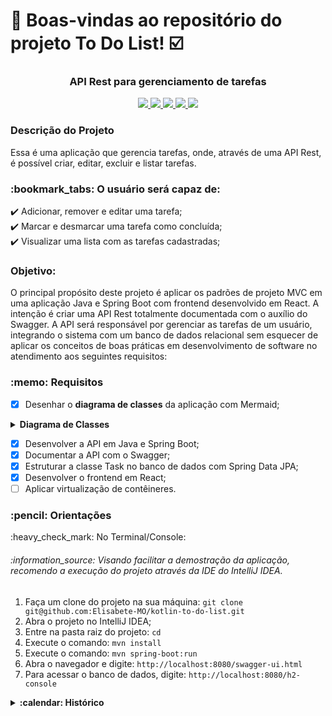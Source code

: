 # :notebook_with_decorative_cover: Boas-vindas ao repositório do projeto To Do List! :ballot_box_with_check:

<h3 align="center"><strong> API Rest para gerenciamento de tarefas </strong></h3>
<p align="center">
     <a alt="JavaScript" href="https://www.javascript.com/" target="_blank">
        <img src="https://img.shields.io/badge/JavaScript-ES14-F7DF1E.svg" />
    </a>
     <a alt="React" href="https://react.dev/" target="_blank">
        <img src="https://img.shields.io/badge/React-v18.2.0-61DAFB.svg" />
    </a>
     <a alt="Java" href="https://java.com" target="_blank">
        <img src="https://img.shields.io/badge/Java-v17.0.6-ED8B00.svg" />
    </a>
    <a alt="Spring Boot" href="https://spring.io/projects/spring-boot" target="_blank">
        <img src="https://img.shields.io/badge/SpringBoot-v3.2.1-6DB33F.svg" />
    </a>
    <a alt="MySQL" href="https://www.mysql.com/" target="_blank">
        <img src="https://img.shields.io/badge/MySQL-v8.0.32-blue.svg" />
    </a>
</p>

<h3>Descrição do Projeto</h3>

Essa é uma aplicação que gerencia tarefas, onde, através de uma API Rest, é 
possível criar, editar, excluir e listar tarefas.

<h3> :bookmark_tabs: O usuário será capaz de: </h3>

:heavy_check_mark: Adicionar, remover e editar uma tarefa;<br>
:heavy_check_mark: Marcar e desmarcar uma tarefa como concluída;<br>
:heavy_check_mark: Visualizar uma lista com as tarefas cadastradas;<br>

<h3> Objetivo: </h3>
  <p> O principal propósito deste projeto é aplicar os padrões de projeto 
MVC em uma aplicação Java e Spring Boot com frontend desenvolvido em React. 
A intenção é criar uma API Rest totalmente documentada com o auxílio do Swagger. A API será responsável por gerenciar as tarefas de um usuário, integrando o sistema com um banco de dados relacional sem esquecer de aplicar os conceitos de boas práticas em desenvolvimento de software no atendimento aos seguintes requisitos:</p>

<h3><strong> :memo: Requisitos </strong></h3>

- [x] Desenhar o **diagrama de classes** da aplicação com Mermaid;
      
 <details> <summary><strong> Diagrama de Classes </strong></summary>
<span> O diagrama de classes abaixo oferece uma representação visual clara 
da arquitetura do projeto, destacando as principais entidades e suas 
inter-relações. <br>
Ao analisar este diagrama, destaca-se a presença central da classe Task, que 
desempenha um papel fundamental nas operações do sistema. Essa representação 
visual simplificada não apenas facilita a compreensão da estrutura existente,
mas também oferece um recurso valioso para orientar futuras implementações e modificações e, estabelece uma base sólida para adaptações e expansões.</span>

```mermaid
classDiagram
class Task { 
    +id: number
    +description: string
    +checked: boolean
    +save(task: Task) Task
    +update(task: Task) Task
    +delete(id: number) void
    +findAll() List~Task~
    +findById(id: number) Optional~Task~
}
```
  </details>

- [x] Desenvolver a API em Java e Spring Boot; <br>
- [x] Documentar a API com o Swagger; <br>
- [x] Estruturar a classe Task no banco de dados com Spring Data JPA; <br>
- [x] Desenvolver o frontend em React; <br>
- [ ] Aplicar virtualização de contêineres. <br>

</details>

<h3> :pencil: Orientações </h3>

<p> :heavy_check_mark: No Terminal/Console:</p>

<h6> :information_source: Visando facilitar a demostração da aplicação, recomendo a execução do projeto através da IDE do IntelliJ IDEA. </h6>

<ol>
	<li>Faça um clone do projeto na sua máquina: <code>git clone git@github.com:Elisabete-MO/kotlin-to-do-list.git</code></li>
    <li>Abra o projeto no IntelliJ IDEA;</li>
    <li>Entre na pasta raiz do projeto: <code>cd <nome_da_pasta> </code></li>
	<li>Execute o comando: <code>mvn install</code></li>
    <li>Execute o comando: <code>mvn spring-boot:run</code></li>
    <li>Abra o navegador e digite: <code>http://localhost:8080/swagger-ui.html</code></li>
    <li>Para acessar o banco de dados, digite: <code>http://localhost:8080/h2-console</code></li>
</ol>

<details>
    <summary>
        <strong> :calendar: Histórico </strong>
    </summary>

Esse projeto foi desenvolvido primeiramente em HTML, CSS e javascript para atender aos requisitos de avaliação do módulo de front-end do curso de desenvolvimento web da Trybe. Agora, venho aplicar os conhecimentos adquiridos em Kotlin e Spring Boot para desenvolver uma API e, posteriormente, irei utilizar o Angular para remodelar o front-end.
</details>

